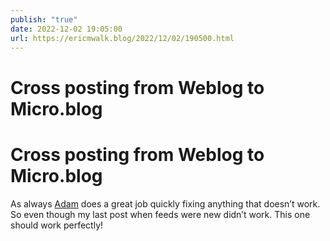 ```yaml
---
publish: "true"
date: 2022-12-02 19:05:00
url: https://ericmwalk.blog/2022/12/02/190500.html
---
```


# Cross posting from Weblog to Micro.blog

<h1>Cross posting from Weblog to Micro.blog</h1>
<p>As always <a href="https://adam.omg.lol/">Adam</a> does a great job quickly fixing anything that doesn’t work. So even though my last post when feeds were new didn’t work. This one should work perfectly! </p>
